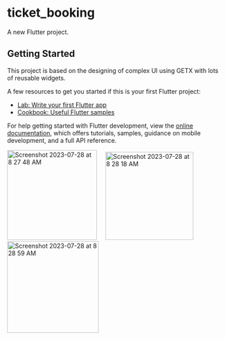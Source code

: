 # ticket_booking

A new Flutter project.

## Getting Started

This project is based on the designing of complex UI using GETX with lots of reusable widgets.

A few resources to get you started if this is your first Flutter project:

- [Lab: Write your first Flutter app](https://docs.flutter.dev/get-started/codelab)
- [Cookbook: Useful Flutter samples](https://docs.flutter.dev/cookbook)

For help getting started with Flutter development, view the
[online documentation](https://docs.flutter.dev/), which offers tutorials,
samples, guidance on mobile development, and a full API reference.

<img width="207" alt="Screenshot 2023-07-28 at 8 27 48 AM" src="https://github.com/shaheerzk01/Flutter_Booking_App_GETX/assets/103843506/6917e587-d988-4ca8-ab3b-ed7fe6d81274">
&nbsp;
&nbsp;

<img width="203" alt="Screenshot 2023-07-28 at 8 28 18 AM" src="https://github.com/shaheerzk01/Flutter_Booking_App_GETX/assets/103843506/a65825dc-2087-43d1-879b-6364e619ff71">
&nbsp;
&nbsp;

<img width="211" alt="Screenshot 2023-07-28 at 8 28 59 AM" src="https://github.com/shaheerzk01/Flutter_Booking_App_GETX/assets/103843506/ef64103d-03a7-4b80-b7e4-43b08522b71c">
